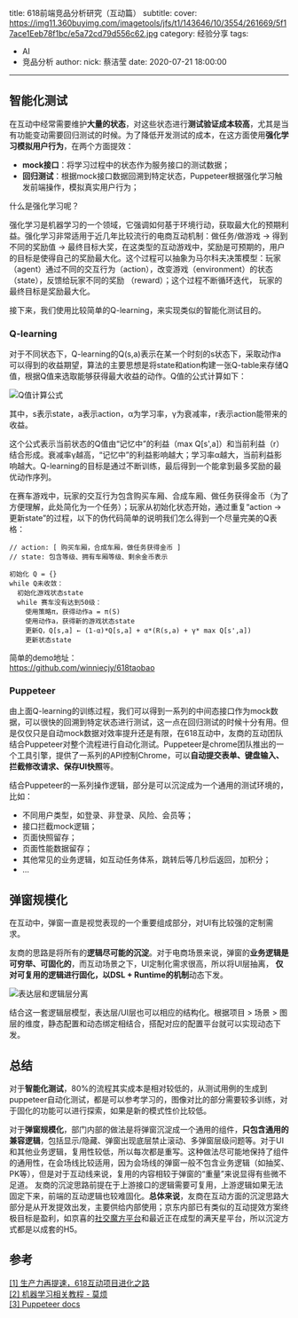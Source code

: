 title: 618前端竞品分析研究（互动篇）
subtitle:
cover: https://img11.360buyimg.com/imagetools/jfs/t1/143646/10/3554/261669/5f17ace1Eeb78f1bc/e5a72cd79d556c62.jpg
category: 经验分享
tags: 
  - AI
  - 竞品分析
author: 
  nick: 蔡洁莹
date: 2020-07-21 18:00:00   
---

## 智能化测试
在互动中经常需要维护**大量的状态**，对这些状态进行**测试验证成本较高**，尤其是当有功能变动需要回归测试的时候。为了降低开发测试的成本，在这方面使用**强化学习模拟用户行为**，在两个方面提效：
- **mock接口**：将学习过程中的状态作为服务接口的测试数据；
- **回归测试**：根据mock接口数据回溯到特定状态，Puppeteer根据强化学习触发前端操作，模拟真实用户行为；

什么是强化学习呢？   

强化学习是机器学习的一个领域，它强调如何基于环境行动，获取最大化的预期利益。强化学习非常适用于近几年比较流行的电商互动机制：做任务/做游戏 -> 得到不同的奖励值 -> 最终目标大奖，在这类型的互动游戏中，奖励是可预期的，用户的目标是使得自己的奖励最大化。这个过程可以抽象为马尔科夫决策模型：玩家（agent）通过不同的交互行为（action），改变游戏（environment）的状态（state），反馈给玩家不同的奖励 （reward）；这个过程不断循环迭代， 玩家的最终目标是奖励最大化。  

接下来，我们使用比较简单的Q-learning，来实现类似的智能化测试目的。    

### Q-learning
对于不同状态下，Q-learning的Q(s,a)表示在某一个时刻的s状态下，采取动作a可以得到的收益期望，算法的主要思想是将state和ation构建一张Q-table来存储Q值，根据Q值来选取能够获得最大收益的动作。Q值的公式计算如下：  


![Q值计算公式](https://img10.360buyimg.com/imagetools/jfs/t1/115609/15/12292/26796/5f0d54c4E3ed79db3/32ae227ce837decb.jpg)   

其中，s表示state，a表示action，α为学习率，γ为衰减率，r表示action能带来的收益。  

这个公式表示当前状态的Q值由“记忆中”的利益（max Q[s',a]）和当前利益（r）结合形成。衰减率γ越高，“记忆中”的利益影响越大；学习率α越大，当前利益影响越大。Q-learning的目标是通过不断训练，最后得到一个能拿到最多奖励的最优动作序列。  

在赛车游戏中，玩家的交互行为包含购买车厢、合成车厢、做任务获得金币（为了方便理解，此处简化为一个任务）；玩家从初始化状态开始，通过重复“action -> 更新state”的过程，以下的伪代码简单的说明我们怎么得到一个尽量完美的Q表格：     

```
// action: [ 购买车厢，合成车厢，做任务获得金币 ]
// state: 包含等级、拥有车厢等级、剩余金币表示

初始化 Q = {}
while Q未收敛：
  初始化游戏状态state
  while 赛车没有达到50级：
    使用策略π，获得动作a = π(S)
    使用动作a，获得新的游戏状态state
    更新Q，Q[s,a] ← (1-α)*Q[s,a] + α*(R(s,a) + γ* max Q[s',a])
    更新状态state
```
简单的demo地址：   
https://github.com/winniecjy/618taobao   

### Puppeteer
由上面Q-learning的训练过程，我们可以得到一系列的中间态接口作为mock数据，可以很快的回溯到特定状态进行测试，这一点在回归测试的时候十分有用。但是仅仅只是自动mock数据对效率提升还是有限，在618互动中，友商的互动团队结合Puppeteer对整个流程进行自动化测试。Puppeteer是chrome团队推出的一个工具引擎，提供了一系列的API控制Chrome，可以**自动提交表单、键盘输入、拦截修改请求、保存UI快照**等。   

结合Puppeteer的一系列操作逻辑，部分是可以沉淀成为一个通用的测试环境的，比如：  
- 不同用户类型，如登录、非登录、风险、会员等；
- 接口拦截mock逻辑；
- 页面快照留存；
- 页面性能数据留存；    
- 其他常见的业务逻辑，如互动任务体系，跳转后等几秒后返回，加积分；
- ...

## 弹窗规模化
在互动中，弹窗一直是视觉表现的一个重要组成部分，对UI有比较强的定制需求。    

友商的思路是将所有的**逻辑尽可能的沉淀**。对于电商场景来说，弹窗的**业务逻辑是可穷举、可固化的**，而互动场景之下，UI定制化需求很高，所以将UI层抽离， **仅对可复用的逻辑进行固化，以DSL + Runtime的机制**动态下发。   
 
![表达层和逻辑层分离](https://img12.360buyimg.com/imagetools/jfs/t1/147729/5/2806/57174/5f0c2416E2ae4901e/817b44932d11055b.png)    

结合这一套逻辑层模型，表达层/UI层也可以相应的结构化。根据项目 > 场景 > 图层的维度，静态配置和动态绑定相结合，搭配对应的配置平台就可以实现动态下发。  

## 总结
对于**智能化测试**，80%的流程其实成本是相对较低的，从测试用例的生成到puppeteer自动化测试，都是可以参考学习的，图像对比的部分需要较多训练，对于固化的功能可以进行探索，如果是新的模式性价比较低。   

对于**弹窗规模化**，部门内部的做法是将弹窗沉淀成一个通用的组件，**只包含通用的兼容逻辑**，包括显示/隐藏、弹窗出现底层禁止滚动、多弹窗层级问题等。对于UI和其他业务逻辑，复用性较低，所以每次都是重写。这种做法尽可能地保持了组件的通用性，在会场线比较适用，因为会场线的弹窗一般不包含业务逻辑（如抽奖、PK等），但是对于互动线来说，复用的内容相较于弹窗的“重量”来说显得有些微不足道。 友商的沉淀思路前提在于上游接口的逻辑需要可复用，上游逻辑如果无法固定下来，前端的互动逻辑也较难固化。**总体来说**，友商在互动方面的沉淀思路大部分是从开发提效出发，主要供给内部使用；京东内部已有类似的互动提效方案终极目标是盈利，如京喜的[社交魔方平台](https://wqs.jd.com/cube/index.shtml)和最近正在成型的满天星平台，所以沉淀方式都是以成套的H5。   


## 参考
[[1] 生产力再提速，618互动项目进化之路](https://mp.weixin.qq.com/s/oe8UkHWHxb9oIoXGjoMz4w)  
[[2] 机器学习相关教程 - 莫烦](https://github.com/MorvanZhou/tutorials)  
[[3] Puppeteer docs](https://github.com/puppeteer/puppeteer/blob/v5.0.0/docs/api.md#httprequestresponse)  
